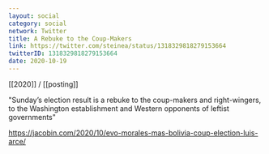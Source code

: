 ```yaml
---
layout: social
category: social
network: Twitter
title: A Rebuke to the Coup-Makers
link: https://twitter.com/steinea/status/1318329818279153664
twitterID: 1318329818279153664
date: 2020-10-19
---
```


[[2020]] / [[posting]]

"Sunday’s election result is a rebuke to the coup-makers and right-wingers, to the Washington establishment and Western opponents of leftist governments"

<https://jacobin.com/2020/10/evo-morales-mas-bolivia-coup-election-luis-arce/>
